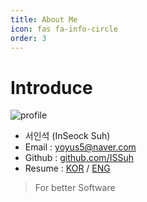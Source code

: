 ```yaml
---
title: About Me
icon: fas fa-info-circle
order: 3
---
```


# Introduce

![profile](https://avatars1.githubusercontent.com/u/18162344?s=460&v=4)

- 서인석 (InSeock Suh)
- Email : <yoyus5@naver.com>
- Github : [github.com/ISSuh](https://github.com/ISSuh)
- Resume : [KOR](/posts/experience_kor) / [ENG](/posts/experience_en)

> For better Software
